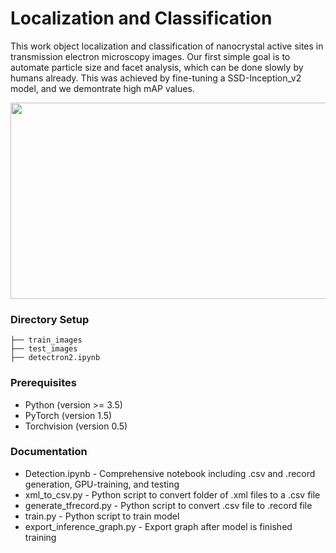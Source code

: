 # Localization and Classification

This work object localization and classification of nanocrystal active sites in transmission electron microscopy images. Our first simple goal is to automate particle size and facet analysis, which can be done slowly by humans already. This was achieved by fine-tuning a SSD-Inception_v2 model, and we demontrate high mAP values.

<p align="center">
  <img width="600" height="314" src="NanoparticleDetectionComparison.jpg">
</p>

### Directory Setup

```
├── train_images
├── test_images
├── detectron2.ipynb
```
### Prerequisites
* Python (version >= 3.5)
* PyTorch (version 1.5)
* Torchvision (version 0.5)
### Documentation

* Detection.ipynb - Comprehensive notebook including .csv and .record generation, GPU-training, and testing
* xml_to_csv.py - Python script to convert folder of .xml files to a .csv file
* generate_tfrecord.py - Python script to convert .csv file to .record file
* train.py - Python script to train model
* export_inference_graph.py - Export graph after model is finished training
